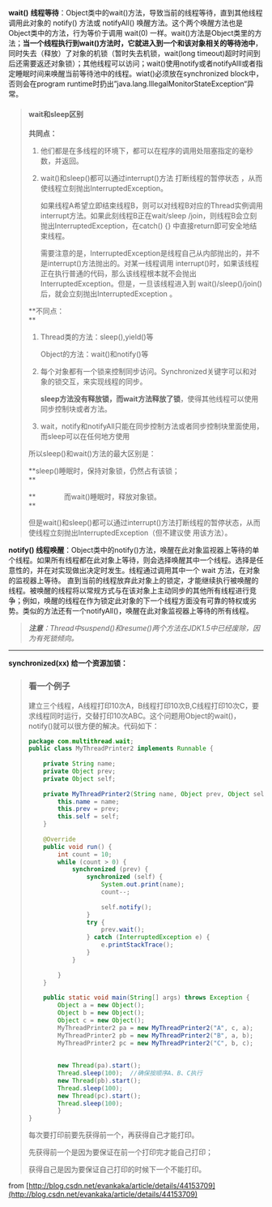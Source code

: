 **wait\(\)** **线程等待**：Object类中的wait\(\)方法，导致当前的线程等待，直到其他线程调用此对象的 notify\(\) 方法或 notifyAll\(\) 唤醒方法。这个两个唤醒方法也是Object类中的方法，行为等价于调用 wait\(0\) 一样。wait\(\)方法是Object类里的方法；**当一个线程执行到wait\(\)方法时，它就进入到一个和该对象相关的等待池中**，同时失去（释放）了对象的机锁（暂时失去机锁，wait\(long timeout\)超时时间到后还需要返还对象锁）；其他线程可以访问；wait\(\)使用notify或者notifyAlll或者指定睡眠时间来唤醒当前等待池中的线程。wiat\(\)必须放在synchronized block中，否则会在program runtime时扔出”java.lang.IllegalMonitorStateException“异常。

> #### wait和sleep区别
>
> **共同点：**
>
> 1. 他们都是在多线程的环境下，都可以在程序的调用处阻塞指定的毫秒数，并返回。
>
> 2. wait\(\)和sleep\(\)都可以通过interrupt\(\)方法 打断线程的暂停状态 ，从而使线程立刻抛出InterruptedException。
>
>    如果线程A希望立即结束线程B，则可以对线程B对应的Thread实例调用interrupt方法。如果此刻线程B正在wait/sleep /join，则线程B会立刻抛出InterruptedException，在catch\(\) {} 中直接return即可安全地结束线程。
>
>    需要注意的是，InterruptedException是线程自己从内部抛出的，并不是interrupt\(\)方法抛出的。对某一线程调用 interrupt\(\)时，如果该线程正在执行普通的代码，那么该线程根本就不会抛出InterruptedException。但是，一旦该线程进入到 wait\(\)/sleep\(\)/join\(\)后，就会立刻抛出InterruptedException 。
>
> **不同点：                       
> **
>
> 1. Thread类的方法：sleep\(\),yield\(\)等
>
>    Object的方法：wait\(\)和notify\(\)等
>
> 2. 每个对象都有一个锁来控制同步访问。Synchronized关键字可以和对象的锁交互，来实现线程的同步。
>
>    **sleep方法没有释放锁，而wait方法释放了锁**，使得其他线程可以使用同步控制块或者方法。
>
> 3. wait，notify和notifyAll只能在同步控制方法或者同步控制块里面使用，而sleep可以在任何地方使用
>
> 所以sleep\(\)和wait\(\)方法的最大区别是：
>
> **sleep\(\)睡眠时，保持对象锁，仍然占有该锁；                      
> **
>
> **　　　　而wait\(\)睡眠时，释放对象锁。                      
> **
>
> 但是wait\(\)和sleep\(\)都可以通过interrupt\(\)方法打断线程的暂停状态，从而使线程立刻抛出InterruptedException（但不建议使   用该方法）。

**notify\(\) 线程唤醒**：Object类中的notify\(\)方法，唤醒在此对象监视器上等待的单个线程。如果所有线程都在此对象上等待，则会选择唤醒其中一个线程。选择是任意性的，并在对实现做出决定时发生。线程通过调用其中一个 wait 方法，在对象的监视器上等待。 直到当前的线程放弃此对象上的锁定，才能继续执行被唤醒的线程。被唤醒的线程将以常规方式与在该对象上主动同步的其他所有线程进行竞争；例如，唤醒的线程在作为锁定此对象的下一个线程方面没有可靠的特权或劣势。类似的方法还有一个notifyAll\(\)，唤醒在此对象监视器上等待的所有线程。

> _**注意**：Thread中suspend\(\)和resume\(\)两个方法在JDK1.5中已经废除，因为有死锁倾向。_

---

**synchronized\(xx\) 给一个资源加锁：**

> ### 看一个例子
>
> 建立三个线程，A线程打印10次A，B线程打印10次B,C线程打印10次C，要求线程同时运行，交替打印10次ABC。这个问题用Object的wait\(\)，notify\(\)就可以很方便的解决。代码如下：
>
> ```java
> package com.multithread.wait;
> public class MyThreadPrinter2 implements Runnable {   
>       
>     private String name;   
>     private Object prev;   
>     private Object self;   
>   
>     private MyThreadPrinter2(String name, Object prev, Object self) {   
>         this.name = name;   
>         this.prev = prev;   
>         this.self = self;   
>     }   
>   
>     @Override  
>     public void run() {   
>         int count = 10;   
>         while (count > 0) {   
>             synchronized (prev) {   
>                 synchronized (self) {   
>                     System.out.print(name);   
>                     count--;  
>                     
>                     self.notify();   
>                 }   
>                 try {   
>                     prev.wait();   
>                 } catch (InterruptedException e) {   
>                     e.printStackTrace();   
>                 }   
>             }   
>   
>         }   
>     }   
>   
>     public static void main(String[] args) throws Exception {   
>         Object a = new Object();   
>         Object b = new Object();   
>         Object c = new Object();   
>         MyThreadPrinter2 pa = new MyThreadPrinter2("A", c, a);   
>         MyThreadPrinter2 pb = new MyThreadPrinter2("B", a, b);   
>         MyThreadPrinter2 pc = new MyThreadPrinter2("C", b, c);   
>            
>            
>         new Thread(pa).start();
>         Thread.sleep(100);  //确保按顺序A、B、C执行
>         new Thread(pb).start();
>         Thread.sleep(100);  
>         new Thread(pc).start();   
>         Thread.sleep(100);  
>         }   
> }
> ```
>
> 每次要打印前要先获得前一个，再获得自己才能打印。
>
> 先获得前一个是因为要保证在前一个打印完才能自己打印；
>
> 获得自己是因为要保证自己打印的时候下一个不能打印。

from [http://blog.csdn.net/evankaka/article/details/44153709](http://blog.csdn.net/evankaka/article/details/44153709)

